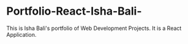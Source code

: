 # Portfolio-React-Isha-Bali-
This is Isha Bali's portfolio of Web Development Projects. It is a React Application.
